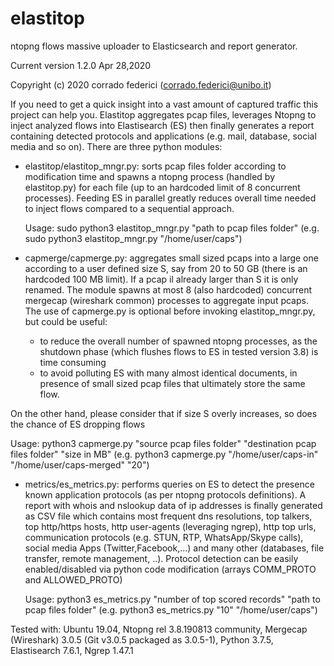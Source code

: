 # elastitop
ntopng flows massive uploader to Elasticsearch and report generator.

Current version 1.2.0  Apr 28,2020

Copyright (c) 2020 corrado federici (corrado.federici@unibo.it)


If you need to get a quick insight into a vast amount of captured traffic this project can help you. Elastitop aggregates pcap files, leverages Ntopng to inject analyzed flows into Elastisearch (ES) then finally generates a report containing detected protocols and applications (e.g. mail, database, social media and so on). There are three python modules:

- elastitop/elastitop_mngr.py: sorts pcap files folder according to modification time and spawns a ntopng process (handled by elastitop.py) for each file (up to an hardcoded limit of 8 concurrent processes). Feeding ES in parallel greatly reduces overall time needed to inject flows compared to a sequential approach.

  Usage: sudo python3 elastitop_mngr.py "path to pcap files folder" (e.g. sudo python3 elastitop_mngr.py "/home/user/caps")
  
- capmerge/capmerge.py: aggregates small sized pcaps into a large one according to a user defined size S, say from 20 to 50 GB (there is an hardcoded 100 MB limit). If a pcap il already larger than S it is only renamed. The module spawns at most 8 (also hardcoded) concurrent mergecap (wireshark common) processes to aggregate input pcaps. The use of capmerge.py is optional before invoking elastitop_mngr.py, but could be useful:
  * to reduce the overall number of spawned ntopng processes, as the shutdown phase (which flushes flows to ES in tested version 3.8) is time consuming
  * to avoid polluting ES with many almost identical documents, in presence of small sized pcap files that ultimately store the same flow.
  
On the other hand, please consider that if size S overly increases, so does the chance of ES dropping flows 

  Usage: python3 capmerge.py "source pcap files folder" "destination pcap files folder" "size in MB"
  (e.g. python3 capmerge.py "/home/user/caps-in" "/home/user/caps-merged" "20")

- metrics/es_metrics.py: performs queries on ES to detect the presence known application protocols (as per ntopng protocols definitions). A report with whois and nslookup data of ip addresses is finally generated as CSV file which contains most frequent dns resolutions, top talkers, top http/https hosts, http user-agents (leveraging ngrep), http top urls, communication protocols (e.g. STUN, RTP, WhatsApp/Skype calls), social media Apps (Twitter,Facebook,...) and many other (databases, file transfer, remote management, ..). Protocol detection can be easily enabled/disabled via python code modification (arrays COMM_PROTO and ALLOWED_PROTO)

  Usage: python3 es_metrics.py  "number of top scored records" "path to pcap files folder" (e.g. python3 es_metrics.py  "10" "/home/user/caps")

Tested with: Ubuntu 19.04, Ntopng rel 3.8.190813 community, Mergecap (Wireshark) 3.0.5 (Git v3.0.5 packaged as 3.0.5-1), Python 3.7.5, Elastisearch 7.6.1, Ngrep 1.47.1
